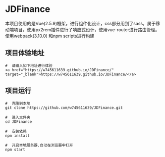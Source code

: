 # JDFinance
本项目使用的是Vue(2.5.9)框架，进行组件化设计，css部分用到了sass，属于移动端项目，使用px2rem插件进行了响应式设计，使用vue-router进行路由管理。使用webpack(3.10.0) 和npm scripts进行构建<br>

项目体验地址
----
```
#  请输入如下地址进行体验
<a href="https://w745611639.github.io/JDFinance/" target="_blank">https://w745611639.github.io/JDFinance/</a>
```


项目运行
----
```
#  克隆到本地 
git clone https://github.com/w745611639/JDFinance.git

#  进入文件夹
cd JDFinance

#  安装依赖
npm install

#  开启本地服务器,自动在浏览器中打开
npm start 
```



